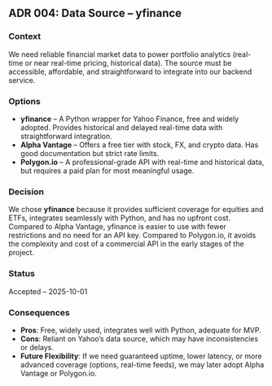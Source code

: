 ## ADR 004: Data Source – yfinance

### Context
We need reliable financial market data to power portfolio analytics (real-time or near real-time pricing, historical data). The source must be accessible, affordable, and straightforward to integrate into our backend service.

### Options
- **yfinance** – A Python wrapper for Yahoo Finance, free and widely adopted. Provides historical and delayed real-time data with straightforward integration.  
- **Alpha Vantage** – Offers a free tier with stock, FX, and crypto data. Has good documentation but strict rate limits.  
- **Polygon.io** – A professional-grade API with real-time and historical data, but requires a paid plan for most meaningful usage.  

### Decision
We chose **yfinance** because it provides sufficient coverage for equities and ETFs, integrates seamlessly with Python, and has no upfront cost.
Compared to Alpha Vantage, yfinance is easier to use with fewer restrictions and no need for an API key.
Compared to Polygon.io, it avoids the complexity and cost of a commercial API in the early stages of the project.  

### Status
Accepted – 2025-10-01  

### Consequences
- **Pros**: Free, widely used, integrates well with Python, adequate for MVP.  
- **Cons**: Reliant on Yahoo’s data source, which may have inconsistencies or delays.  
- **Future Flexibility**: If we need guaranteed uptime, lower latency, or more advanced coverage (options, real-time feeds), we may later adopt Alpha Vantage or Polygon.io.
